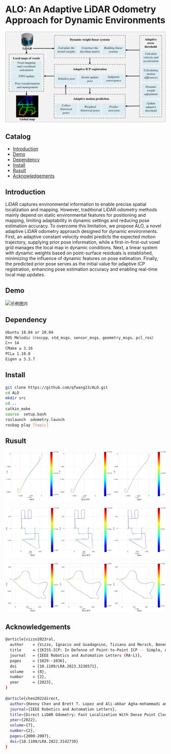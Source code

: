 # ALO: An Adaptive LiDAR Odometry Approach for Dynamic Environments

![](https://github.com/qfwang23/ALO/blob/3097dbb8654d6bd3e535c46e0c620b0a3eef7c20/fig1.png)
## Catalog
- [Introduction](#Introduction)
- [Demo](#Demo)
- [Dependency](#Dependency)
- [Install](#Install)
- [Rusult](#Rusult)
- [Acknowledgements ](#Acknowledgements)
 
## Introduction
 
LiDAR captures environmental information to enable precise spatial localization and mapping. However, traditional LiDAR odometry methods mainly depend on static environmental features for positioning and mapping, limiting adaptability in dynamic settings and reducing pose estimation accuracy. To overcome this limitation, we propose ALO, a novel adaptive LiDAR odometry approach designed for dynamic environments. First, an adaptive constant velocity model predicts the expected motion trajectory, supplying prior pose information, while a first-in-first-out voxel grid manages the local map in dynamic conditions. Next, a linear system with dynamic weights based on point-surface residuals is established, minimizing the influence of dynamic features on pose estimation. Finally, the predicted prior pose serves as the initial value for adaptive ICP registration, enhancing pose estimation accuracy and enabling real-time local map updates.

## Demo
![示例图片](https://github.com/qfwang23/ALO/blob/6aa048cc49058d78d20e694bbfcd3c419e20cf9a/demo.gif)

## Dependency
```bash
Ubuntu 18.04 or 20.04
ROS Melodic（roscpp、std_msgs、sensor_msgs、geometry_msgs、pcl_ros）
C++ 14
CMake ≥ 3.16
PCL≥ 1.10.0
Eigen ≥ 3.3.7
```

## Install
 
```bash
git clone https://github.com/qfwang23/ALO.git
cd ALO
mkdir src
cd ..
catkin_make
source  setup.bash
roslaunch  odometry.launch
rosbag play [topic]
```

## Rusult

![示例图片](https://github.com/qfwang23/ALO/blob/b20e13e008f5c0c39613f8e8ad7b2543110a44c5/fig3.png)

![示例图片](https://github.com/qfwang23/ALO/blob/a821eeba42d03649c9a34c21c116e969c9f4e7f8/fig4.png)

![示例图片](https://github.com/qfwang23/ALO/blob/a821eeba42d03649c9a34c21c116e969c9f4e7f8/fig5.png)

## Acknowledgements
```bash
@article{vizzo2023ral,
  author    = {Vizzo, Ignacio and Guadagnino, Tiziano and Mersch, Benedikt and Wiesmann, Louis and Behley, Jens and Stachniss, Cyrill},
  title     = {{KISS-ICP: In Defense of Point-to-Point ICP -- Simple, Accurate, and Robust Registration If Done the Right Way}},
  journal   = {IEEE Robotics and Automation Letters (RA-L)},
  pages     = {1029--1036},
  doi       = {10.1109/LRA.2023.3236571},
  volume    = {8},
  number    = {2},
  year      = {2023},
}

@article{chen2022direct,
  author={Kenny Chen and Brett T. Lopez and Ali-akbar Agha-mohammadi and Ankur Mehta},
  journal={IEEE Robotics and Automation Letters}, 
  title={Direct LiDAR Odometry: Fast Localization With Dense Point Clouds}, 
  year={2022},
  volume={7},
  number={2},
  pages={2000-2007},
  doi={10.1109/LRA.2022.3142739}
}
```

